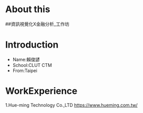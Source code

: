 # About this
##資訊視覺化X金融分析_工作坊


# Introduction

* Name:賴俊諺
* School:CLUT CTM
* From:Taipei

# WorkExperience
1.Hue-ming Technology Co.,LTD
<https://www.hueming.com.tw/>